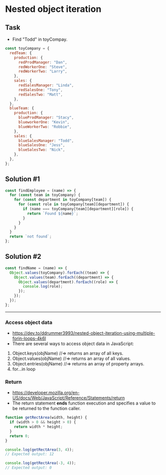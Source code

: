 # Nested object iteration

## Task

- Find "Todd" in toyCompay.

```js
const toyCompany = {
  redTeam: {
    production: {
      redProdManager: "Dan",
      redWorkerOne: "Steve",
      redWorkerTwo: "Larry",
    },
    sales: {
      redSalesManager: "Linda",
      redSalesOne: "Tony",
      redSalesTwo: "Matt",
    },
  },
  blueTeam: {
    production: {
      blueProdManager: "Stacy",
      blueworkerOne: "Kevin",
      blueWorkerTwo: "Robbie",
    },
    sales: {
      blueSalesManager: "Todd",
      blueSalesOne: "Jess",
      blueSalesTwo: "Nick",
    },
  },
};
```

## Solution #1

```js
const findEmployee = (name) => {
  for (const team in toyCompany) {
    for (const department in toyCompany[team]) {
      for (const role in toyCompany[team][department]) {
        if (name === toyCompany[team][department][role]) {
          return `Found ${name}`;
        }
      }
    }
  }
  return `not found`;
};
```

## Solution #2

```js
const findName = (name) => {
  Object.values(toyCompany).forEach((team) => {
    Object.values(team).forEach((department) => {
      Object.values(department).forEach((role) => {
        console.log(role);
      });
    });
  });
};
```

<hr />

### Access object data

- https://dev.to/ddrummer3993/nested-object-iteration-using-multiple-forin-loops-4k6l
- There are several ways to access object data in JavaScript:

1. Object.keys(objName) //=> returns an array of all keys.
2. Object.values(objName) //=> returns an array of all values.
3. Object.entries(objName) //=> returns an array of property arrays.
4. for...in loop

### Return

- https://developer.mozilla.org/en-US/docs/Web/JavaScript/Reference/Statements/return
- The return statement **ends** function execution and specifies a value to be returned to the function caller.

```js
function getRectArea(width, height) {
  if (width > 0 && height > 0) {
    return width * height;
  }
  return 0;
}

console.log(getRectArea(3, 4));
// Expected output: 12

console.log(getRectArea(-3, 4));
// Expected output: 0
```
